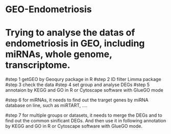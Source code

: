 # GEO-Endometriosis
# Trying to analyse the datas of endometriosis in GEO, including miRNAs, whole genome, transcriptome.
#step 1 getGEO by Geoqury package in R
#step 2 ID filter Limma package
#step 3 check the data
#step 4 set group and analyse DEGs
#step 5 annotaion by KEGG and GO in R or Cytoscape software with GlueGO mode

#step 6 for miRNAs, it needs to find out the trarget genes by miRNA database on line, such as miRTART, ....

#step 7 for multiple groups or datasets, it needs to merge the DEGs and to find out the common sinificant DEGs. And then use it in following annotation by  KEGG and GO in R or Cytoscape software with GlueGO mode.
